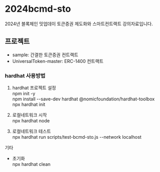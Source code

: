 # 2024bcmd-sto
2024년 블록체인 밋업데이 토큰증권 제도화와 스마트컨트랙트 강의자료입니다.

## 프로젝트
- sample: 간결한 토큰증권 컨트랙트
- UniversalToken-master: ERC-1400 컨트랙트





### hardhat 사용방법
1. hardhat 프로젝트 설정<br/>
npm init -y <br/>
npm install --save-dev hardhat @nomicfoundation/hardhat-toolbox<br/>
npx hardhat init<br/>

2. 로컬네트워크 시작<br/>
npx hardhat node<br/>

3. 로컬네트워크 테스트<br/>
npx hardhat run scripts/test-bcmd-sto.js --network localhost<br/>


기타<br/>

- 초기화<br/>
npx hardhat clean<br/>